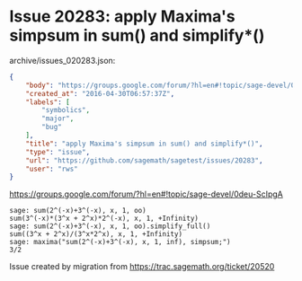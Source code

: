 # Issue 20283: apply Maxima's simpsum in sum() and simplify*()

archive/issues_020283.json:
```json
{
    "body": "https://groups.google.com/forum/?hl=en#!topic/sage-devel/0deu-ScIpgA\n\n```\nsage: sum(2^(-x)+3^(-x), x, 1, oo)\nsum(3^(-x)*(3^x + 2^x)*2^(-x), x, 1, +Infinity)\nsage: sum(2^(-x)+3^(-x), x, 1, oo).simplify_full()\nsum((3^x + 2^x)/(3^x*2^x), x, 1, +Infinity)\nsage: maxima(\"sum(2^(-x)+3^(-x), x, 1, inf), simpsum;\")\n3/2\n```\n\n\n\nIssue created by migration from https://trac.sagemath.org/ticket/20520\n\n",
    "created_at": "2016-04-30T06:57:37Z",
    "labels": [
        "symbolics",
        "major",
        "bug"
    ],
    "title": "apply Maxima's simpsum in sum() and simplify*()",
    "type": "issue",
    "url": "https://github.com/sagemath/sagetest/issues/20283",
    "user": "rws"
}
```
https://groups.google.com/forum/?hl=en#!topic/sage-devel/0deu-ScIpgA

```
sage: sum(2^(-x)+3^(-x), x, 1, oo)
sum(3^(-x)*(3^x + 2^x)*2^(-x), x, 1, +Infinity)
sage: sum(2^(-x)+3^(-x), x, 1, oo).simplify_full()
sum((3^x + 2^x)/(3^x*2^x), x, 1, +Infinity)
sage: maxima("sum(2^(-x)+3^(-x), x, 1, inf), simpsum;")
3/2
```



Issue created by migration from https://trac.sagemath.org/ticket/20520


